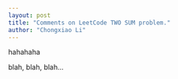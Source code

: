 ```yaml
---
layout: post
title: "Comments on LeetCode TWO SUM problem."
author: "Chongxiao Li"
---
```


hahahaha

blah, blah, blah...
